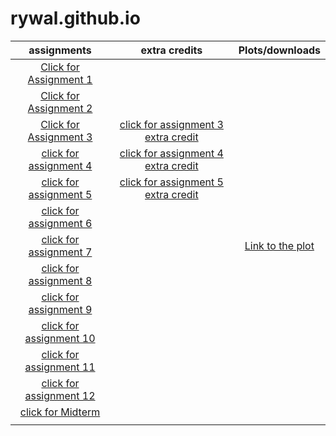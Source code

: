 # rywal.github.io

| assignments | extra credits | Plots/downloads |
|:---:|:---:|:---:|
| [Click for Assignment 1](Assignment-1.html) |  |  |
| [Click for Assignment 2](assignment2.html) |  |  |
| [Click for Assignment 3](assignment3.html) | [click for assignment 3 extra credit](assignment3ExtraCredit.html) |  |
| [click for assignment 4](assignment4.html) | [click for assignment 4 extra credit](assignment4_extra_credits.html) |  |
| [click for assignment 5](assignment5.html) | [click for assignment 5 extra credit](assignment5_extra_credit.html) |  |
| [click for assignment 6](assignment6.html) |  |  |
| [click for assignment 7](assignment7.html) |  | [Link to the plot](avgWage.png) |
| [click for assignment 8](assignment8.html) |  |  |
| [click for assignment 9](assignment9.html) |  |  |
| [click for assignment 10](assignment10.html) |  |  |
| [click for assignment 11](assignment11.html) |  |  |
| [click for assignment 12](assignment12.html) |  |  |
| [click for Midterm](midterm_toc2.html) |  |  |
|  |  |  |
